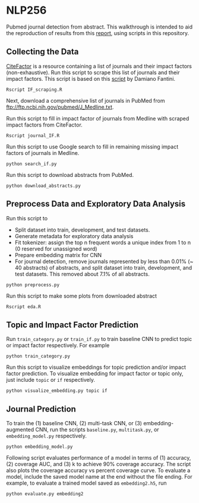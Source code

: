 # NLP256
Pubmed journal detection from abstract. This walkthrough is intended to aid the reproduction of results from this [report](https://drive.google.com/open?id=1pP6_46EBdg1Nuz-pZk5sknpvYdQh-FM8), using scripts in this repository. 

## Collecting the Data
[CiteFactor](http://www.citefactor.org) is a resource containing a list of journals and their impact factors (non-exhaustive). Run this script to scrape this list of journals and their impact factors. This script is based on this [script](http://www.biotechworld.it/bioinf/2016/01/02/scraping-impact-factor-data-from-the-web-using-httr-and-regex-in-r/) by Damiano Fantini.

`Rscript IF_scraping.R`

Next, download a comprehensive list of journals in PubMed from ftp://ftp.ncbi.nih.gov/pubmed/J_Medline.txt. 

Run this script to fill in impact factor of journals from Medline with scraped impact factors from CiteFactor.

`Rscript journal_IF.R`

Run this script to use Google search to fill in remaining missing impact factors of journals in Medline.

`python search_if.py`

Run this script to download abstracts from PubMed.

`python download_abstracts.py`

## Preprocess Data and Exploratory Data Analysis
Run this script to 

+ Split dataset into train, development, and test datasets.
+ Generate metadata for exploratory data analysis
+ Fit tokenizer: assign the top n frequent words a unique index from 1 to n (0 reserved for unassigned word)
+ Prepare embedding matrix for CNN
+ For journal detection, remove journals represented by less than 0.01% (~ 40 abstracts) of abstracts, and split dataset into train, development, and test datasets. This removed about 7.1% of all abstracts.

`python preprocess.py`

Run this script to make some plots from downloaded abstract

`Rscript eda.R`

## Topic and Impact Factor Prediction
Run `train_category.py` or `train_if.py` to train baseline CNN to predict topic or impact factor respectively. For example

`python train_category.py`

Run this script to visualize embeddings for topic prediction and/or impact factor prediction. To visualize embedding for impact factor or topic only, just include `topic` or `if` respectively.

`python visualize_embedding.py topic if`

## Journal Prediction
To train the (1) baseline CNN, (2) multi-task CNN, or (3) embedding-augmented CNN, run the scripts `baseline.py`, `multitask.py`, or `embedding_model.py` respectively. 

`python embedding_model.py`

Following script evaluates performance of a model in terms of (1) accuracy, (2) coverage AUC, and (3) k to achieve 90% coverage accuracy. The script also plots the coverage accuracy vs percent coverage curve. To evaluate a model, include the saved model name at the end without the file ending. For example, to evaluate a trained model saved as `embedding2.h5`, run

`python evaluate.py embedding2`







